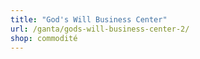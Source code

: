 ```yaml
---
title: "God's Will Business Center"
url: /ganta/gods-will-business-center-2/
shop: commodité
---
```

